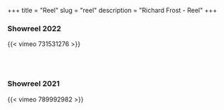 +++
title = "Reel"
slug = "reel"
description = "Richard Frost - Reel"
+++

### Showreel 2022
{{< vimeo 731531276 >}}

<br><br>

### Showreel 2021
{{< vimeo 789992982 >}}
